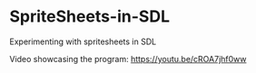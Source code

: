# SpriteSheets-in-SDL
Experimenting with spritesheets in SDL

Video showcasing the program: https://youtu.be/cROA7jhf0ww
